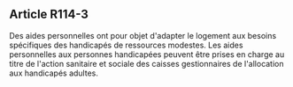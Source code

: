 ## Article R114-3

Des aides personnelles ont pour objet d'adapter le logement aux besoins spécifiques des handicapés de
ressources modestes. Les aides personnelles aux personnes handicapées peuvent être prises en charge au titre
de l'action sanitaire et sociale des caisses gestionnaires de l'allocation aux handicapés adultes.


